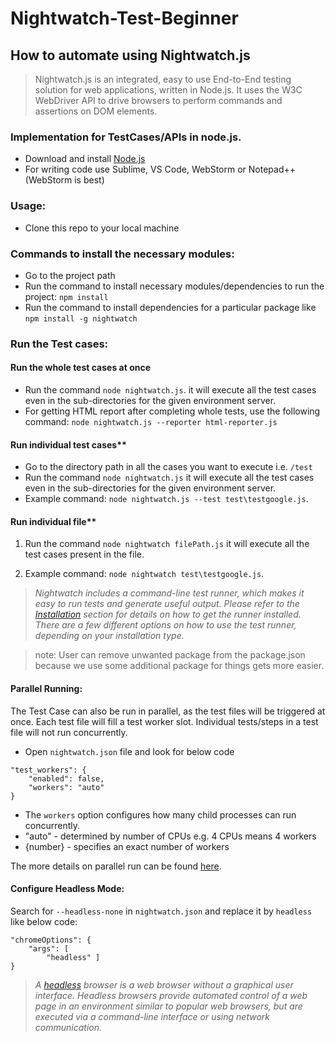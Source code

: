 
# Nightwatch-Test-Beginner

## How to automate using Nightwatch.js

> Nightwatch.js is an integrated, easy to use End-to-End testing solution for web applications, written in Node.js. It uses the W3C WebDriver API to drive browsers to perform commands and assertions on DOM elements.


### Implementation for TestCases/APIs in node.js.

-  Download and install [Node.js](https://nodejs.org)
-  For writing code use Sublime, VS Code, WebStorm or Notepad++ (WebStorm is best)

### Usage:
- Clone this repo to your local machine 

### Commands to install the necessary modules:

- Go to the project path
- Run the command to install necessary modules/dependencies to run the project: `npm install`
- Run the command to install dependencies for a particular package like `npm install -g nightwatch`

### Run the Test cases:

#### Run the whole test cases at once

- Run the command `node nightwatch.js`. it will execute all the test cases even in the sub-directories for the given environment server.
- For getting HTML report after completing whole tests, use the following command: `node nightwatch.js --reporter html-reporter.js`

  

#### Run individual test cases**

- Go to the directory path in all the cases you want to execute i.e. `/test`
- Run the command `node nightwatch.js` it will execute all the test cases even in the sub-directories for the given environment server.
- Example command: `node nightwatch.js --test test\testgoogle.js`.


#### Run individual file**

1. Run the command `node nightwatch filePath.js` it will execute all the test cases present in the file.

2. Example command: `node nightwatch test\testgoogle.js`.

> *Nightwatch includes a command-line test runner, which makes it easy to run tests and generate useful output. Please refer to the [Installation](https://nightwatchjs.org/guide/running-tests/) section for details on how to get the runner installed. There are a few different options on how to use the test runner, depending on your installation type.*

> note: User can remove unwanted package from the package.json because we use some additional package for things gets more easier.

#### Parallel Running:
The Test Case can also be run in parallel, as the test files will be triggered at once. Each test file will fill a test worker slot. Individual tests/steps in a test file will not run concurrently.
- Open `nightwatch.json` file and look for below code
````
"test_workers": {
	"enabled": false,
	"workers": "auto"
}
````
- The `workers` option configures how many child processes can run concurrently.
- "auto" - determined by number of CPUs e.g. 4 CPUs means 4 workers
- {number} - specifies an exact number of workers

The more details on parallel run can be found [here](https://nightwatchjs.org/guide/running-tests).

#### Configure Headless Mode:
Search for `--headless-none` in `nightwatch.json` and replace it by `headless` like below code:
````
"chromeOptions": {
	"args": [
		"headless" ]
}
````
> *A [headless](https://en.wikipedia.org/wiki/Headless_browser) browser is a web browser without a graphical user interface. _Headless browsers_ provide automated control of a web page in an environment similar to popular web browsers, but are executed via a command-line interface or using network communication.*
